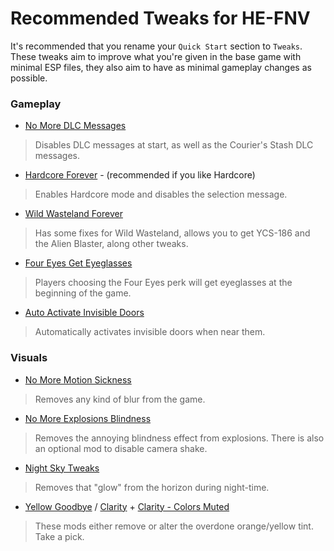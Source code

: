 # Recommended Tweaks for HE-FNV

It's recommended that you rename your `Quick Start` section to `Tweaks`. These tweaks aim to improve what you're given in the base game with minimal ESP files, they also aim to have as minimal gameplay changes as possible.

### Gameplay

- [No More DLC Messages](https://www.nexusmods.com/newvegas/mods/75686)
> Disables DLC messages at start, as well as the Courier's Stash DLC messages.
- [Hardcore Forever](https://www.nexusmods.com/newvegas/mods/75682) - (recommended if you like Hardcore)
> Enables Hardcore mode and disables the selection message.
- [Wild Wasteland Forever](https://www.nexusmods.com/newvegas/mods/71609)
> Has some fixes for Wild Wasteland, allows you to get YCS-186 and the Alien Blaster, along other tweaks.
- [Four Eyes Get Eyeglasses](https://www.nexusmods.com/newvegas/mods/69565)
> Players choosing the Four Eyes perk will get eyeglasses at the beginning of the game.
- [Auto Activate Invisible Doors](https://www.nexusmods.com/newvegas/mods/80650)
> Automatically activates invisible doors when near them.

### Visuals

- [No More Motion Sickness](https://www.nexusmods.com/newvegas/mods/73613)
> Removes any kind of blur from the game.
- [No More Explosions Blindness](https://www.nexusmods.com/newvegas/mods/73572)
> Removes the annoying blindness effect from explosions. There is also an optional mod to disable camera shake.
- [Night Sky Tweaks](https://www.nexusmods.com/newvegas/mods/73529)
> Removes that "glow" from the horizon during night-time.
- [Yellow Goodbye](https://www.nexusmods.com/newvegas/mods/67277) / [Clarity](https://www.nexusmods.com/newvegas/mods/62481) + [Clarity - Colors Muted](https://www.nexusmods.com/newvegas/mods/80121)
> These mods either remove or alter the overdone orange/yellow tint. Take a pick.
